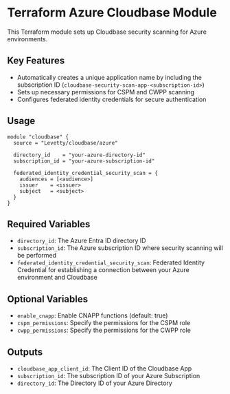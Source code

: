 # Terraform Azure Cloudbase Module

This Terraform module sets up Cloudbase security scanning for Azure environments.

## Key Features

- Automatically creates a unique application name by including the subscription ID (`cloudbase-security-scan-app-<subscription-id>`)
- Sets up necessary permissions for CSPM and CWPP scanning
- Configures federated identity credentials for secure authentication

## Usage

```hcl
module "cloudbase" {
  source = "Levetty/cloudbase/azure"

  directory_id    = "your-azure-directory-id"
  subscription_id = "your-azure-subscription-id"

  federated_identity_credential_security_scan = {
    audiences = [<audience>]
    issuer    = <issuer>
    subject   = <subject>
  }
}
```

## Required Variables

- `directory_id`: The Azure Entra ID directory ID
- `subscription_id`: The Azure subscription ID where security scanning will be performed
- `federated_identity_credential_security_scan`: Federated Identity Credential for establishing a connection between your Azure environment and Cloudbase

## Optional Variables

- `enable_cnapp`: Enable CNAPP functions (default: true)
- `cspm_permissions`: Specify the permissions for the CSPM role
- `cwpp_permissions`: Specify the permissions for the CWPP role

## Outputs

- `cloudbase_app_client_id`: The Client ID of the Cloudbase App
- `subscription_id`: The subscription ID of your Azure Subscription
- `directory_id`: The Directory ID of your Azure Directory
